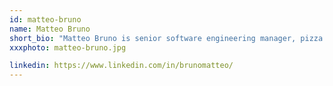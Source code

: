 ```yaml
---
id: matteo-bruno
name: Matteo Bruno
short_bio: "Matteo Bruno is senior software engineering manager, pizza lover, traveller, runner, blockchain & crypto enthusiast... sometimes not in this order :) <br/><br/>He started programming @ 12y/o, and since then he aimed to develop software, fostering his ability to lead complex projects within a multicultural environment.<br/><br/>After 4 years in Milan, working for Viacom as Lead Software Engineer, in January 2019 he decided to move to Barcelona and face new challenges.<br/><br/>Currently he’s working at Onna as Engineering Manager."
xxxphoto: matteo-bruno.jpg

linkedin: https://www.linkedin.com/in/brunomatteo/
---
```

